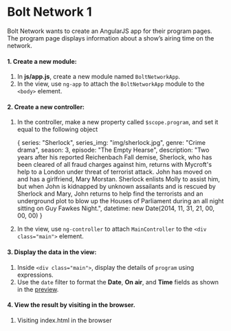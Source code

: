 # Bolt Network 1

Bolt Network wants to create an AngularJS app for their program pages. The program page displays information about a show’s airing time on the network.


#### 1. Create a new module:
1. In **js/app.js**, create a new module named `BoltNetworkApp`.
2. In the view, use `ng-app` to attach the `BoltNetworkApp` module to the `<body>` element.

#### 2. Create a new controller:
1. In the controller, make a new property called `$scope.program`, and set it equal to the following object


    {
      series: "Sherlock",
      series_img: "img/sherlock.jpg",
      genre: "Crime drama",
      season: 3,
      episode: "The Empty Hearse",
      description: "Two years after his reported Reichenbach Fall demise, Sherlock, who has been cleared of all fraud charges against him, returns with Mycroft's help to a London under threat of terrorist attack. John has moved on and has a girlfriend, Mary Morstan. Sherlock enlists Molly to assist him, but when John is kidnapped by unknown assailants and is rescued by Sherlock and Mary, John returns to help find the terrorists and an underground plot to blow up the Houses of Parliament during an all night sitting on Guy Fawkes Night.",
      datetime: new Date(2014, 11, 31, 21, 00, 00, 00)
    }
2. In the view, use `ng-controller` to attach `MainController` to the `<div class="main">` element.

#### 3. Display the data in the view:

1. Inside `<div class="main">`, display the details of `program` using expressions.
2. Use the `date` filter to format the **Date**, **On air**, and **Time** fields as shown in the [preview](https://content.codecademy.com/projects/4/bolt-network-1/index.html "preview"). 

#### 4. View the result by visiting in the browser.
1. Visiting index.html in the browser